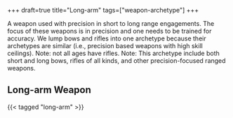 +++
draft=true
title="Long-arm"
tags=["weapon-archetype"]
+++

A weapon used with precision in short to long range engagements. The focus of these weapons is in precision and one needs to be trained for accuracy. We lump bows and rifles into one archetype because their archetypes are similar (i.e., precision based weapons with high skill ceilings). Note: not all ages have rifles. Note: This archetype include both short and long bows, rifles of all kinds, and other precision-focused ranged weapons.

## Long-arm Weapon

{{< tagged "long-arm" >}}

